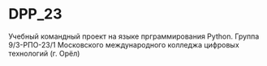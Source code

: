 # DPP_23
Учебный командный проект на языке прграммирования Python. Группа 9/3-РПО-23/1
Московского международного колледжа цифровых технологий (г. Орёл)
